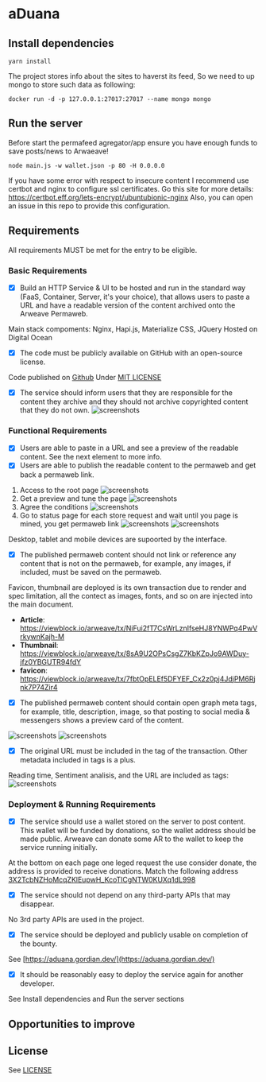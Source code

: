 # aDuana


## Install dependencies

```
yarn install
```

The project stores info about the sites to haverst its feed, So we need to up mongo to store such data as following:
```
docker run -d -p 127.0.0.1:27017:27017 --name mongo mongo
```

## Run the server
Before start the permafeed agregator/app ensure you have enough funds to save posts/news to Arwaeave!
```
node main.js -w wallet.json -p 80 -H 0.0.0.0
```

If you have some error with respect to insecure content I recommend use certbot and nginx to configure ssl certificates. Go this site for more details: https://certbot.eff.org/lets-encrypt/ubuntubionic-nginx
Also, you can open an issue in this repo to provide this configuration.


## Requirements
All requirements MUST be met for the entry to be eligible.

### Basic Requirements
- [X] Build an HTTP Service & UI to be hosted and run in the standard way (FaaS, Container, Server, it's your choice), that allows users to paste a URL and have a readable version of the content archived onto the Arweave Permaweb.

Main stack compoments: Nginx, Hapi.js, Materialize CSS, JQuery
Hosted on Digital Ocean

- [X] The code must be publicly available on GitHub with an open-source license.

Code published on [Github](https://github.com/zoek1/aDuana)
Under [MIT LICENSE](/LICENSE)

- [X] The service should inform users that they are responsible for the content they archive and they should not archive copyrighted content that they do not own.
![screenshots](/screenshots/ag.png)

### Functional Requirements
- [X] Users are able to paste in a URL and see a preview of the readable content.
See the next element to more info.
- [X] Users are able to publish the readable content to the permaweb and get back a permaweb link.
1. Access to the root page
![screenshots](/screenshots/home-mobile.jpg)
2. Get a preview and tune the page
![screenshots](/screenshots/preview-mobile.jpg)
3. Agree the conditions
![screenshots](/screenshots/ag-mobile.jpg)
4. Go to status page for each store request and wait until you page is mined, you get permaweb link
![screenshots](/screenshots/waiting.jpg)
![screenshots](/screenshots/deployed.jpg)

Desktop, tablet and mobile devices are supoorted by the interface.

- [X] The published permaweb content should not link or reference any content that is not on the permaweb, for example, any images, if included, must be saved on the permaweb.

Favicon, thumbnail are deployed is its own transaction due to render and spec limitation, all the contect as images, fonts, and so on are injected into the main document.
- **Article**: https://viewblock.io/arweave/tx/NiFui2fT7CsWrLznIfseHJ8YNWPq4PwVrkywnKajh-M
- **Thumbnail**: https://viewblock.io/arweave/tx/8sA9U2OPsCsgZ7KbKZpJo9AWDuy-jfz0YBGUTR94fdY
- **favicon**: https://viewblock.io/arweave/tx/7fbtOpELEf5DFYEF_Cx2z0pj4JdjPM6Rjnk7P74Zir4

- [X] The published permaweb content should contain open graph meta tags, for example, title, description, image, so that posting to social media & messengers shows a preview card of the content.

![screenshots](/screenshots/fb.png)
![screenshots](/screenshots/twitter.png)
- [X] The original URL must be included in the tag of the transaction. Other metadata included in tags is a plus.

Reading time, Sentiment analisis, and the URL are included as tags:
![screenshots](/screenshots/tags.png)


### Deployment & Running Requirements
- [X] The service should use a wallet stored on the server to post content. This wallet will be funded by donations, so the wallet address should be made public. Arweave can donate some AR to the wallet to keep the service running initially.

At the bottom on each page one leged request the use consider donate, the address is provided to receive donations.
Match the following address [3X2TcbNZHoMcqZKlEupwH_KcoTlCgNTW0KUXq1dL998](https://viewblock.io/arweave/address/3X2TcbNZHoMcqZKlEupwH_KcoTlCgNTW0KUXq1dL998)
- [X] The service should not depend on any third-party APIs that may disappear.

No 3rd party APIs are used in the project.
- [X] The service should be deployed and publicly usable on completion of the bounty.

See [https://aduana.gordian.dev/](https://aduana.gordian.dev/)
- [X] It should be reasonably easy to deploy the service again for another developer.

See Install dependencies and Run the server sections


## Opportunities to improve

## License
See [LICENSE](/LICENSE)
